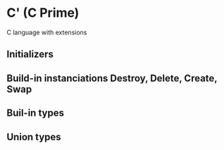 # C' (C Prime)
C language with extensions


## Initializers

## Build-in instanciations Destroy, Delete, Create, Swap

## Buil-in types

## Union types
